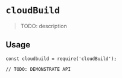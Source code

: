 # `cloudBuild`

> TODO: description

## Usage

```
const cloudbuild = require('cloudBuild');

// TODO: DEMONSTRATE API
```

